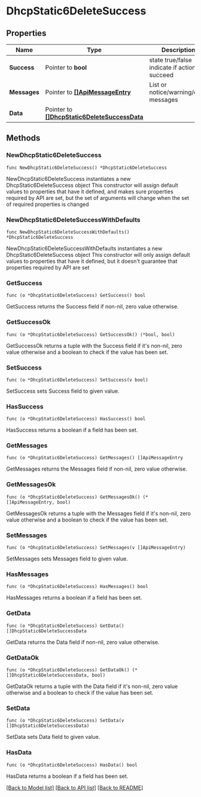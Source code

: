 # DhcpStatic6DeleteSuccess

## Properties

Name | Type | Description | Notes
------------ | ------------- | ------------- | -------------
**Success** | Pointer to **bool** | state true/false indicate if action succeed | [optional] 
**Messages** | Pointer to [**[]ApiMessageEntry**](ApiMessageEntry.md) | List or notice/warning/error messages | [optional] 
**Data** | Pointer to [**[]DhcpStatic6DeleteSuccessData**](DhcpStatic6DeleteSuccessData.md) |  | [optional] 

## Methods

### NewDhcpStatic6DeleteSuccess

`func NewDhcpStatic6DeleteSuccess() *DhcpStatic6DeleteSuccess`

NewDhcpStatic6DeleteSuccess instantiates a new DhcpStatic6DeleteSuccess object
This constructor will assign default values to properties that have it defined,
and makes sure properties required by API are set, but the set of arguments
will change when the set of required properties is changed

### NewDhcpStatic6DeleteSuccessWithDefaults

`func NewDhcpStatic6DeleteSuccessWithDefaults() *DhcpStatic6DeleteSuccess`

NewDhcpStatic6DeleteSuccessWithDefaults instantiates a new DhcpStatic6DeleteSuccess object
This constructor will only assign default values to properties that have it defined,
but it doesn't guarantee that properties required by API are set

### GetSuccess

`func (o *DhcpStatic6DeleteSuccess) GetSuccess() bool`

GetSuccess returns the Success field if non-nil, zero value otherwise.

### GetSuccessOk

`func (o *DhcpStatic6DeleteSuccess) GetSuccessOk() (*bool, bool)`

GetSuccessOk returns a tuple with the Success field if it's non-nil, zero value otherwise
and a boolean to check if the value has been set.

### SetSuccess

`func (o *DhcpStatic6DeleteSuccess) SetSuccess(v bool)`

SetSuccess sets Success field to given value.

### HasSuccess

`func (o *DhcpStatic6DeleteSuccess) HasSuccess() bool`

HasSuccess returns a boolean if a field has been set.

### GetMessages

`func (o *DhcpStatic6DeleteSuccess) GetMessages() []ApiMessageEntry`

GetMessages returns the Messages field if non-nil, zero value otherwise.

### GetMessagesOk

`func (o *DhcpStatic6DeleteSuccess) GetMessagesOk() (*[]ApiMessageEntry, bool)`

GetMessagesOk returns a tuple with the Messages field if it's non-nil, zero value otherwise
and a boolean to check if the value has been set.

### SetMessages

`func (o *DhcpStatic6DeleteSuccess) SetMessages(v []ApiMessageEntry)`

SetMessages sets Messages field to given value.

### HasMessages

`func (o *DhcpStatic6DeleteSuccess) HasMessages() bool`

HasMessages returns a boolean if a field has been set.

### GetData

`func (o *DhcpStatic6DeleteSuccess) GetData() []DhcpStatic6DeleteSuccessData`

GetData returns the Data field if non-nil, zero value otherwise.

### GetDataOk

`func (o *DhcpStatic6DeleteSuccess) GetDataOk() (*[]DhcpStatic6DeleteSuccessData, bool)`

GetDataOk returns a tuple with the Data field if it's non-nil, zero value otherwise
and a boolean to check if the value has been set.

### SetData

`func (o *DhcpStatic6DeleteSuccess) SetData(v []DhcpStatic6DeleteSuccessData)`

SetData sets Data field to given value.

### HasData

`func (o *DhcpStatic6DeleteSuccess) HasData() bool`

HasData returns a boolean if a field has been set.


[[Back to Model list]](../README.md#documentation-for-models) [[Back to API list]](../README.md#documentation-for-api-endpoints) [[Back to README]](../README.md)


